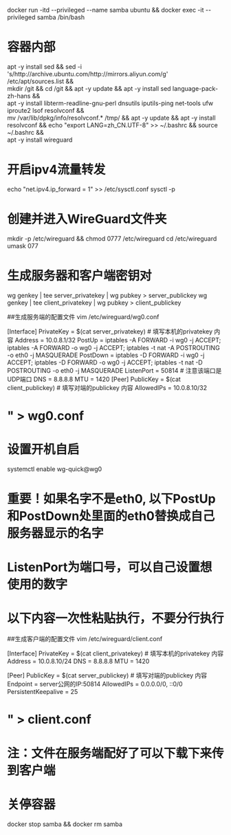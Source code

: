 
 docker run -itd  --privileged --name samba  ubuntu &&     docker exec -it --privileged  samba /bin/bash

# 容器内部

apt -y install sed && sed -i 's/http:\/\/archive.ubuntu.com/http:\/\/mirrors.aliyun.com/g' /etc/apt/sources.list && \
mkdir /git && cd /git && apt -y update && apt -y install sed language-pack-zh-hans &&\
apt -y install libterm-readline-gnu-perl  dnsutils iputils-ping net-tools ufw iproute2 lsof resolvconf &&\
mv /var/lib/dpkg/info/resolvconf.* /tmp/ && apt -y update && apt -y install resolvconf &&
echo "export LANG=zh_CN.UTF-8" >> ~/.bashrc && source ~/.bashrc &&\
apt -y install wireguard

# 开启ipv4流量转发
echo "net.ipv4.ip_forward = 1" >> /etc/sysctl.conf
sysctl -p

# 创建并进入WireGuard文件夹
mkdir -p /etc/wireguard && chmod 0777 /etc/wireguard
cd /etc/wireguard
umask 077

# 生成服务器和客户端密钥对
wg genkey | tee server_privatekey | wg pubkey > server_publickey
wg genkey | tee client_privatekey | wg pubkey > client_publickey

##生成服务端的配置文件
vim /etc/wireguard/wg0.conf

[Interface]
PrivateKey = $(cat server_privatekey) # 填写本机的privatekey 内容
Address = 10.0.8.1/32
PostUp   = iptables -A FORWARD -i wg0 -j ACCEPT; iptables -A FORWARD -o wg0 -j ACCEPT; iptables -t nat -A POSTROUTING -o eth0 -j MASQUERADE
PostDown = iptables -D FORWARD -i wg0 -j ACCEPT; iptables -D FORWARD -o wg0 -j ACCEPT; iptables -t nat -D POSTROUTING -o eth0 -j MASQUERADE
ListenPort = 50814 # 注意该端口是UDP端口
DNS = 8.8.8.8
MTU = 1420
[Peer]
PublicKey =  $(cat client_publickey)  # 填写对端的publickey 内容
AllowedIPs = 10.0.8.10/32 
# " > wg0.conf
# 设置开机自启
systemctl enable wg-quick@wg0
# 重要！如果名字不是eth0, 以下PostUp和PostDown处里面的eth0替换成自己服务器显示的名字
# ListenPort为端口号，可以自己设置想使用的数字
# 以下内容一次性粘贴执行，不要分行执行

##生成客户端的配置文件
vim  /etc/wireguard/client.conf

[Interface]
  PrivateKey = $(cat client_privatekey)  # 填写本机的privatekey 内容
  Address = 10.0.8.10/24
  DNS = 8.8.8.8
  MTU = 1420

[Peer]
  PublicKey = $(cat server_publickey)  # 填写对端的publickey 内容
  Endpoint = server公网的IP:50814
  AllowedIPs = 0.0.0.0/0, ::0/0
  PersistentKeepalive = 25
# " > client.conf
# 注：文件在服务端配好了可以下载下来传到客户端



# 关停容器
docker stop samba && docker rm samba
